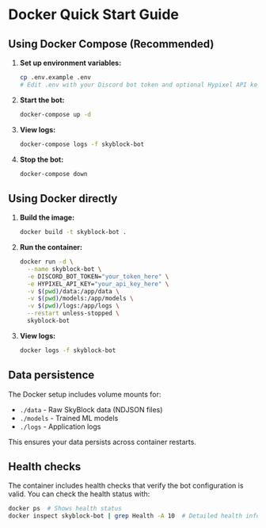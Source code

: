 # Docker Quick Start Guide

## Using Docker Compose (Recommended)

1. **Set up environment variables:**
   ```bash
   cp .env.example .env
   # Edit .env with your Discord bot token and optional Hypixel API key
   ```

2. **Start the bot:**
   ```bash
   docker-compose up -d
   ```

3. **View logs:**
   ```bash
   docker-compose logs -f skyblock-bot
   ```

4. **Stop the bot:**
   ```bash
   docker-compose down
   ```

## Using Docker directly

1. **Build the image:**
   ```bash
   docker build -t skyblock-bot .
   ```

2. **Run the container:**
   ```bash
   docker run -d \
     --name skyblock-bot \
     -e DISCORD_BOT_TOKEN="your_token_here" \
     -e HYPIXEL_API_KEY="your_api_key_here" \
     -v $(pwd)/data:/app/data \
     -v $(pwd)/models:/app/models \
     -v $(pwd)/logs:/app/logs \
     --restart unless-stopped \
     skyblock-bot
   ```

3. **View logs:**
   ```bash
   docker logs -f skyblock-bot
   ```

## Data persistence

The Docker setup includes volume mounts for:
- `./data` - Raw SkyBlock data (NDJSON files)
- `./models` - Trained ML models
- `./logs` - Application logs

This ensures your data persists across container restarts.

## Health checks

The container includes health checks that verify the bot configuration is valid. You can check the health status with:

```bash
docker ps  # Shows health status
docker inspect skyblock-bot | grep Health -A 10  # Detailed health info
```